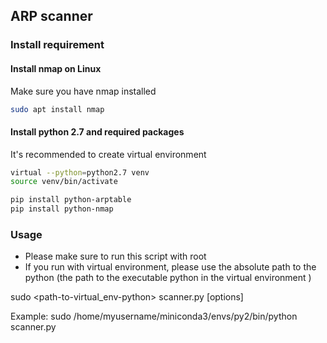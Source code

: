 ## ARP scanner

### Install requirement

#### Install nmap on Linux
Make sure you have nmap installed
```bash
sudo apt install nmap
```

#### Install python 2.7 and required packages

It's recommended to create virtual environment

```bash
virtual --python=python2.7 venv
source venv/bin/activate

pip install python-arptable
pip install python-nmap
```

### Usage
- Please make sure to run this script with root
- If you run with virtual environment, please use the absolute path to the python (the path to the executable python in the virtual environment )

sudo <path-to-virtual_env-python> scanner.py [options]

Example:
sudo /home/myusername/miniconda3/envs/py2/bin/python scanner.py